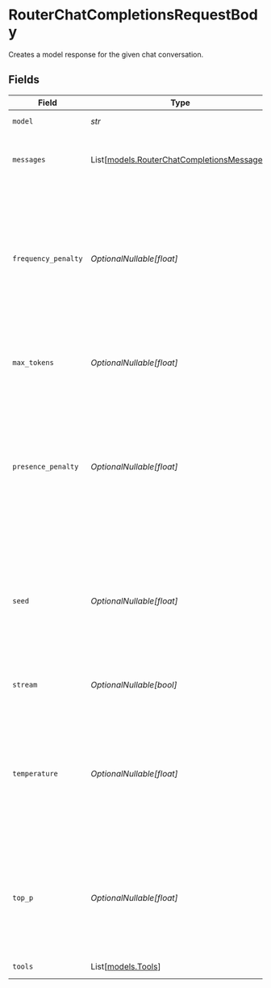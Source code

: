 # RouterChatCompletionsRequestBody

Creates a model response for the given chat conversation.


## Fields

| Field                                                                                                                                                                                      | Type                                                                                                                                                                                       | Required                                                                                                                                                                                   | Description                                                                                                                                                                                |
| ------------------------------------------------------------------------------------------------------------------------------------------------------------------------------------------ | ------------------------------------------------------------------------------------------------------------------------------------------------------------------------------------------ | ------------------------------------------------------------------------------------------------------------------------------------------------------------------------------------------ | ------------------------------------------------------------------------------------------------------------------------------------------------------------------------------------------ |
| `model`                                                                                                                                                                                    | *str*                                                                                                                                                                                      | :heavy_check_mark:                                                                                                                                                                         | ID of the model to use                                                                                                                                                                     |
| `messages`                                                                                                                                                                                 | List[[models.RouterChatCompletionsMessages](../models/routerchatcompletionsmessages.md)]                                                                                                   | :heavy_check_mark:                                                                                                                                                                         | A list of messages comprising the conversation so far.                                                                                                                                     |
| `frequency_penalty`                                                                                                                                                                        | *OptionalNullable[float]*                                                                                                                                                                  | :heavy_minus_sign:                                                                                                                                                                         | Number between -2.0 and 2.0. Positive values penalize new tokens based on their existing frequency in the text so far, decreasing the model's likelihood to repeat the same line verbatim. |
| `max_tokens`                                                                                                                                                                               | *OptionalNullable[float]*                                                                                                                                                                  | :heavy_minus_sign:                                                                                                                                                                         | The maximum number of tokens that can be generated in the chat completion.                                                                                                                 |
| `presence_penalty`                                                                                                                                                                         | *OptionalNullable[float]*                                                                                                                                                                  | :heavy_minus_sign:                                                                                                                                                                         | Number between -2.0 and 2.0. Positive values penalize new tokens based on whether they appear in the text so far, increasing the model's likelihood to talk about new topics.              |
| `seed`                                                                                                                                                                                     | *OptionalNullable[float]*                                                                                                                                                                  | :heavy_minus_sign:                                                                                                                                                                         | If specified, our system will make a best effort to sample deterministically, such that repeated requests with the same seed and parameters should return the same result.                 |
| `stream`                                                                                                                                                                                   | *OptionalNullable[bool]*                                                                                                                                                                   | :heavy_minus_sign:                                                                                                                                                                         | If set, partial message deltas will be sent, like in ChatGPT.                                                                                                                              |
| `temperature`                                                                                                                                                                              | *OptionalNullable[float]*                                                                                                                                                                  | :heavy_minus_sign:                                                                                                                                                                         | What sampling temperature to use, between 0 and 2. Higher values like 0.8 will make the output more random, while lower values like 0.2 will make it more focused and deterministic.       |
| `top_p`                                                                                                                                                                                    | *OptionalNullable[float]*                                                                                                                                                                  | :heavy_minus_sign:                                                                                                                                                                         | An alternative to sampling with temperature, called nucleus sampling, where the model considers the results of the tokens with top_p probability mass.                                     |
| `tools`                                                                                                                                                                                    | List[[models.Tools](../models/tools.md)]                                                                                                                                                   | :heavy_minus_sign:                                                                                                                                                                         | A list of tools the model may call.                                                                                                                                                        |